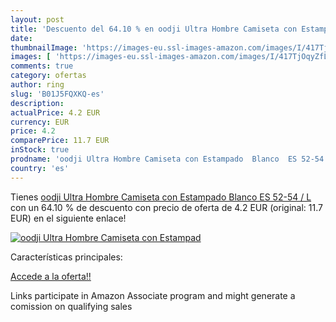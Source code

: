```yaml
---
layout: post
title: 'Descuento del 64.10 % en oodji Ultra Hombre Camiseta con Estampad'
date: 
thumbnailImage: 'https://images-eu.ssl-images-amazon.com/images/I/417TjOqyZfL._SL200_.jpg'
images: [ 'https://images-eu.ssl-images-amazon.com/images/I/417TjOqyZfL._SL200_.jpg' ]
comments: true
category: ofertas
author: ring
slug: 'B01J5FQXKQ-es'
description:
actualPrice: 4.2 EUR
currency: EUR
price: 4.2
comparePrice: 11.7 EUR
inStock: true
prodname: 'oodji Ultra Hombre Camiseta con Estampado  Blanco  ES 52-54 / L'
country: 'es'
---
```


Tienes [oodji Ultra Hombre Camiseta con Estampado  Blanco  ES 52-54 / L](https://www.amazon.es/dp/B01J5FQXKQ/?tag=tolees-21) con un 64.10 % de descuento con precio de oferta de 4.2 EUR (original: 11.7 EUR) en el siguiente enlace!

[![oodji Ultra Hombre Camiseta con Estampad](https://images-eu.ssl-images-amazon.com/images/I/417TjOqyZfL._SL200_.jpg)](https://www.amazon.es/dp/B01J5FQXKQ/?tag=tolees-21)

Características principales:


[Accede a la oferta!!](https://www.amazon.es/dp/B01J5FQXKQ/?tag=tolees-21)

Links participate in Amazon Associate program and might generate a comission on qualifying sales


